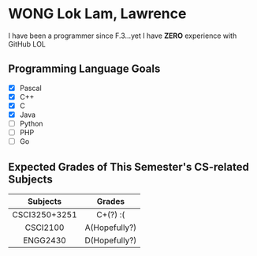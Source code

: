 # WONG Lok Lam,  Lawrence
I have been a programmer since F.3...yet I have **ZERO** experience with GitHub LOL

## Programming Language Goals
- [X] Pascal
- [X] C++
- [X] C
- [X] Java
- [ ] Python
- [ ] PHP
- [ ] Go

## Expected Grades of This Semester's CS-related Subjects
|    Subjects   |     Grades    |
|:-------------:|:-------------:|
| CSCI3250+3251 |    C+(?) :(   |
|    CSCI2100   | A(Hopefully?) |
|    ENGG2430   | D(Hopefully?) |








